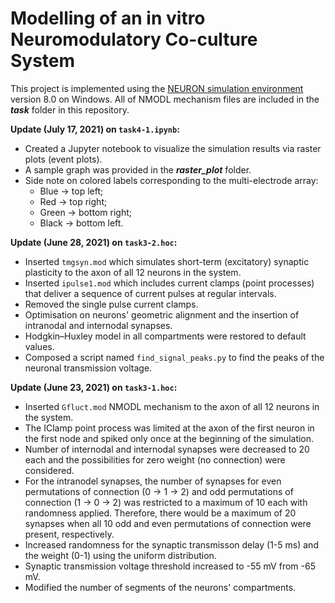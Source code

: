 # Modelling of an in vitro Neuromodulatory Co-culture System

This project is implemented using the [NEURON simulation environment][1] version 8.0 on Windows. All of NMODL mechanism files are included in the **_task_** folder in this repository.

[1]: https://www.neuron.yale.edu/neuron/


**Update (July 17, 2021) on `task4-1.ipynb`:**
* Created a Jupyter notebook to visualize the simulation results via raster plots (event plots).
* A sample graph was provided in the **_raster_plot_** folder. 
* Side note on colored labels corresponding to the multi-electrode array:
    * Blue  -> top left; 
    * Red   -> top right; 
    * Green -> bottom right; 
    * Black -> bottom left.

**Update (June 28, 2021) on `task3-2.hoc`:**
* Inserted `tmgsyn.mod` which simulates short-term (excitatory) synaptic plasticity to the axon of all 12 neurons in the system. 
* Inserted `ipulse1.mod` which includes current clamps (point processes) that deliver a sequence of current pulses at regular intervals.
* Removed the single pulse current clamps.
* Optimisation on neurons' geometric alignment and the insertion of intranodal and internodal synapses.
* Hodgkin–Huxley model in all compartments were restored to default values.
* Composed a script named `find_signal_peaks.py` to find the peaks of the neuronal transmission voltage.


**Update (June 23, 2021) on `task3-1.hoc`:**
* Inserted `Gfluct.mod` NMODL mechanism to the axon of all 12 neurons in the system. 
* The IClamp point process was limited at the axon of the first neuron in the first node and spiked only once at the beginning of the simulation.
* Number of internodal and internodal synapses were decreased to 20 each and the possibilities for zero weight (no connection) were considered.
* For the intranodel synapses, the number of synapses for even permutations of connection (0 -> 1 -> 2) and odd permutations of connection (1 -> 0 -> 2) was restricted to a maximum of 10 each with randomness applied. Therefore, there would be a maximum of 20 synapses when all 10 odd and even permutations of connection were present, respectively. 
* Increased randomness for the synaptic transmisson delay (1-5 ms) and the weight (0-1) using the uniform distribution. 
* Synaptic transmission voltage threshold increased to -55 mV from -65 mV.
* Modified the number of segments of the neurons' compartments.

